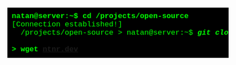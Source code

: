 <pre style="font-family: 'Courier New', monospace; background: #000; color: #0f0; padding: 10px; font-size: larger;">
<strong>natan@server:~$ cd /projects/open-source</strong>
[Connection established!]
  /projects/open-source > natan@server:~$ <strong><i>git clone <a href="https://github.com/NatanR-dev/vanilla-php-rest-api" style="color: #0ff;">https://github.com/NatanR-dev/vanilla-php-rest-api</i><strong/></a>
    
&gt; wget <a href="https://ntnr-dev.surge.sh">ntnr.dev</a></strong>
</pre>
